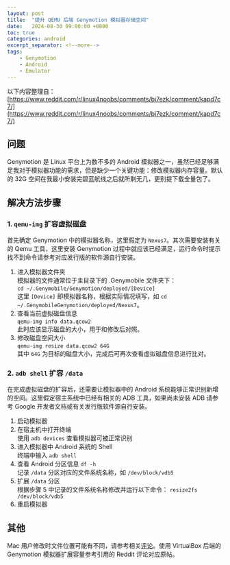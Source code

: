 ```yaml
---
layout: post
title:  "提升 QEMU 后端 Genymotion 模拟器存储空间"
date:   2024-08-30 09:00:00 +0800
toc: true
categories: android 
excerpt_separator: <!--more-->
tags:
    - Genymotion
    - Android
    - Emulator
---
```


以下内容整理自：[https://www.reddit.com/r/linux4noobs/comments/bj7ezk/comment/kapd7c7/](https://www.reddit.com/r/linux4noobs/comments/bj7ezk/comment/kapd7c7/)

<!--more-->

## 问题

Genymotion 是 Linux 平台上为数不多的 Android 模拟器之一，虽然已经足够满足我对于模拟器功能的需求，但是缺少一个关键功能：修改模拟器内存容量。默认的 32G 空间在我最小安装完碧蓝航线之后就所剩无几，更别提下载全量包了。

## 解决方法步骤

### 1. `qemu-img` 扩容虚拟磁盘  
首先确定 Genymotion 中的模拟器名称，这里假定为 `Nexus7`。其次需要安装有关的 Qemu 工具，这里安装 Genymotion 过程中就应该已经满足，运行命令时提示找不到命令请参考对应发行版的软件源自行安装。  

1. 进入模拟器文件夹  
模拟器的文件通常位于主目录下的 .Genymobile 文件夹下：  
`cd ~/.Genymobile/Genymotion/deployed/[Device]`  
这里 `[Device]` 即模拟器名称，根据实际情况填写，如 `cd ~/.GenymobileGenymotion/deployed/Nexus7`。  
2. 查看当前虚拟磁盘信息  
`qemu-img info data.qcow2`  
此时应该显示磁盘的大小，用于和修改后对照。
3. 修改磁盘空间大小  
`qemu-img resize data.qcow2 64G`  
其中 `64G` 为目标的磁盘大小，完成后可再次查看虚拟磁盘信息进行比对。  

### 2. `adb shell` 扩容 `/data`  
在完成虚拟磁盘的扩容后，还需要让模拟器中的 Android 系统能够正常识别新增的空间。这里假定宿主系统中已经有相关的 ADB 工具，如果尚未安装 ADB 请参考 Google 开发者文档或有关发行版软件源自行安装。  

1. 启动模拟器
2. 在宿主机中打开终端  
使用 `adb devices` 查看模拟器可被正常识别  
3. 进入模拟器中 Android 系统的 Shell  
终端中输入 `adb shell`  
5. 查看 Android 分区信息
`df -h`  
记录 `/data` 分区对应的文件系统名称，如 `/dev/block/vdb5`  
6. 扩展 `/data` 分区  
根据步骤 5 中记录的文件系统名称修改并运行以下命令：
`resize2fs /dev/block/vdb5` 
7. 重启模拟器

## 其他

Mac 用户修改时文件位置可能有不同，请参考相关[评论](https://www.reddit.com/r/linux4noobs/comments/bj7ezk/comment/levw4hq/)。使用 VirtualBox 后端的 Genymotion 模拟器扩展容量参考引用的 Reddit 评论对应原帖。